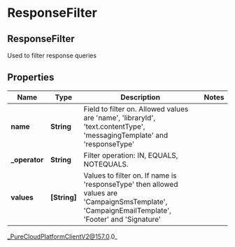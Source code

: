 # ResponseFilter

## ResponseFilter
Used to filter response queries

## Properties

|Name | Type | Description | Notes|
|------------ | ------------- | ------------- | -------------|
| **name** | **String** | Field to filter on. Allowed values are &#39;name&#39;, &#39;libraryId&#39;, &#39;text.contentType&#39;, &#39;messagingTemplate&#39; and &#39;responseType&#39; | |
| **_operator** | **String** | Filter operation: IN, EQUALS, NOTEQUALS. | |
| **values** | **[String]** | Values to filter on. If name is &#39;responseType&#39; then allowed values are &#39;CampaignSmsTemplate&#39;, &#39;CampaignEmailTemplate&#39;, &#39;Footer&#39; and &#39;Signature&#39; | |



_PureCloudPlatformClientV2@157.0.0_
